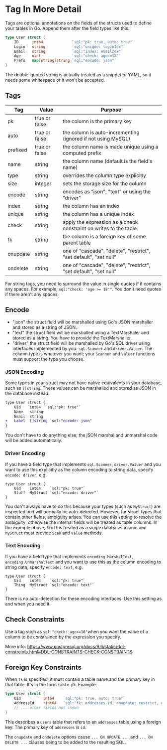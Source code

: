 # Tag In More Detail

Tags are optional annotations on the fields of the structs used to define your tables in Go. Append them after the field types like this.

```go
type User struct {
    ID      int64             `sql:"pk: true, auto: true"`
    Login   string            `sql:"unique: loginIdx"`
    Email   string            `sql:"index: emailIdx"`
    Age     uint              `sql:"check: age>=18"`
    Prefs   map[string]string `sql:"encode: json"`
}
```

The double-quoted string is actually treated as a snippet of YAML, so it needs some whitespace or it won't be accepted.


## Tags

| Tag      | Value         | Purpose                                                           |
| -------- | ------------- | ----------------------------------------------------------------- |
| pk       | true or false | the column is the primary key                                     |
| auto     | true or false | the column is auto-incrementing (ignored if not using MySQL)      |
| prefixed | true or false | the column name is made unique using a computed prefix            |
| name     | string        | the column name (default is the field's name)                     |
| type     | string        | overrides the column type explicitly                              |
| size     | integer       | sets the storage size for the column                              |
| encode   | string        | encodes as "json", "text" or using the "driver"                   |
| index    | string        | the column has an index                                           |
| unique   | string        | the column has a unique index                                     |
| check    | string        | apply the expression as a check constraint on writes to the table |
| fk       | string        | the column is a foreign key of some parent table                  |
| onupdate | string        | one of "cascade", "delete", "restrict", "set default", "set null" |
| ondelete | string        | one of "cascade", "delete", "restrict", "set default", "set null" |

For string tags, you need to surround the value in single quotes if it contains any spaces. For example, `sql:"check: 'age >= 18'"`. You don't need quotes if there aren't any spaces.


## Encode

* "json" the struct field will be marshalled using Go's JSON marshaller and stored as a string of JSON.
* "text" the struct field will be marshalled using a TextMarshaler and stored as a string. You have to provide the TextMarshaller.
* "driver" the struct field will be marshalled by Go's SQL driver using interfaces implemented by you: `sql.Scanner` and `driver.Valuer`. The column type is whatever you want; your `Scanner` and `Valuer` functions must support the type you choose.


### JSON Encoding

Some types in your struct may not have native equivalents in your database, such as `[]string`. These values can be marshalled and stored as JSON in the database instead.

```diff
type User struct {
    Uid    int64  `sql:"pk: true"`
    Name   string
    Email  string
+   Label  []string `sql:"encode: json"
}
```

You don't have to do anything else; the jSON marshal and unmarshal code will be added automatically.


### Driver Encoding

If you have a field type that implements `sql.Scanner`, `driver.Valuer` and you want to use this explicitly as the column encoding to string data, specify `encode: driver`, e.g.

```
type User struct {
    Uid    int64    `sql:"pk: true"`
    Stuff  MyStruct `sql:"encode: driver"`
}
```

You don't always have to do this because your types (such as `MyStruct`) are inspected and will normally be auto-detected. However, for struct types that contain other fields, ambiguity arises. You can use this setting to resolve the ambiguity; otherwise the internal fields will be treated as table columns. In the example above, `Stuff` is treated as a single database column and `MyStruct` must provide `Scan` and `Value` methods.


### Text Encoding

If you have a field type that implements `encoding.MarshalText`, `encoding.UnmarshalText` and you want to use this as the column encoding to string data, specify `encode: text`, e.g.

```
type User struct {
    Uid    int64    `sql:"pk: true"`
    Thing  MyStruct `sql:"encode: text"`
}
```

There is no auto-detection for these encoding interfaces. Use this setting as and when you need it.


## Check Constraints

Use a tag such as `sql:"check: age>=18"`when you want the value of a column to be constrained by the expression you specify.

More info: https://www.postgresql.org/docs/9.6/static/ddl-constraints.html#DDL-CONSTRAINTS-CHECK-CONSTRAINTS


## Foreign Key Constraints

When `fk` is specified, it must contain a table name and the primary key in that table. It's in the form `table.pk`. Example:

```Go
type User struct {
	Uid          int64    `sql:"pk: true, auto: true"`
	AddressId    *int64   `sql:"fk: addresses.id, onupdate: restrict, ondelete: restrict"`
	// ... other fields not shown
}
```

This describes a `users` table that refers to an `addresses` table using a foreign key. The primary key of `addresses` is `id`.

The `onupdate` and `ondelete` options cause `... ON UPDATE ...` and `... ON DELETE ...` clauses being to be added to the resulting SQL.

